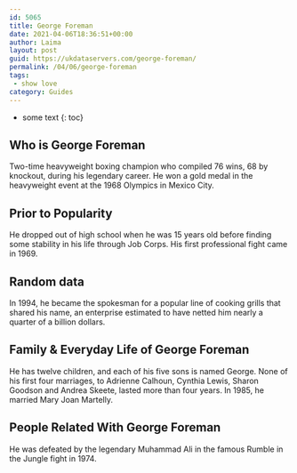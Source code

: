 ```yaml
---
id: 5065
title: George Foreman
date: 2021-04-06T18:36:51+00:00
author: Laima
layout: post
guid: https://ukdataservers.com/george-foreman/
permalink: /04/06/george-foreman
tags:
 - show love
category: Guides
---
```


* some text
{: toc}


## Who is George Foreman
                  
                  
                  
Two-time heavyweight boxing champion who compiled 76 wins, 68 by knockout, during his legendary career. He won a gold medal in the heavyweight event at the 1968 Olympics in Mexico City.
                  
              
            
              
            
                
                
                
## Prior to Popularity
                  
                  
                  
He dropped out of high school when he was 15 years old before finding some stability in his life through Job Corps. His first professional fight came in 1969.
                  
              
            
              
            
                
                
                
## Random data
                  
                  
                  
In 1994, he became the spokesman for a popular line of cooking grills that shared his name, an enterprise estimated to have netted him nearly a quarter of a billion dollars.
                  
              
            
              
            
                
                
                
## Family & Everyday Life of George Foreman
                  
                  
                  
He has twelve children, and each of his five sons is named George. None of his first four marriages, to Adrienne Calhoun, Cynthia Lewis, Sharon Goodson and Andrea Skeete, lasted more than four years. In 1985, he married Mary Joan Martelly.
                  
              
            
              
            
                
                
                
## People Related With George Foreman
                  
                  
                  
He was defeated by the legendary Muhammad Ali in the famous Rumble in the Jungle fight in 1974.
                  
              
            
              
            
                
              
            
              
              
            
            
              
            
          
          
          